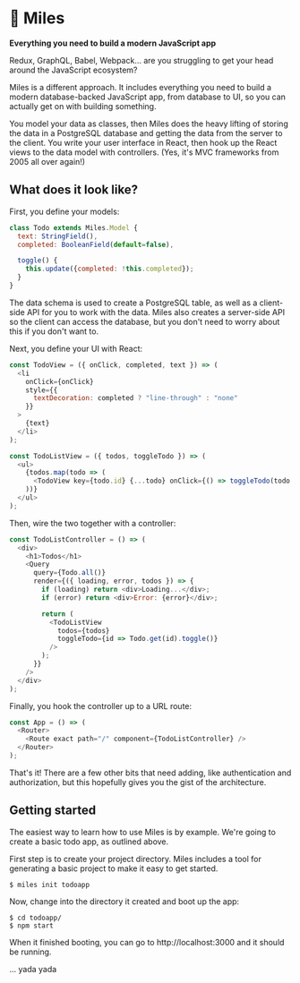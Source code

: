 # 🎺 Miles

**Everything you need to build a modern JavaScript app**

Redux, GraphQL, Babel, Webpack… are you struggling to get your head around the JavaScript ecosystem?

Miles is a different approach. It includes everything you need to build a modern database-backed JavaScript app, from database to UI, so you can actually get on with building something.

You model your data as classes, then Miles does the heavy lifting of storing the data in a PostgreSQL database and getting the data from the server to the client. You write your user interface in React, then hook up the React views to the data model with controllers. (Yes, it's MVC frameworks from 2005 all over again!)

## What does it look like?

First, you define your models:

```javascript
class Todo extends Miles.Model {
  text: StringField(),
  completed: BooleanField(default=false),

  toggle() {
    this.update({completed: !this.completed});
  }
}
```

The data schema is used to create a PostgreSQL table, as well as a client-side API for you to work with the data. Miles also creates a server-side API so the client can access the database, but you don't need to worry about this if you don't want to.

Next, you define your UI with React:

```javascript
const TodoView = ({ onClick, completed, text }) => (
  <li
    onClick={onClick}
    style={{
      textDecoration: completed ? "line-through" : "none"
    }}
  >
    {text}
  </li>
);

const TodoListView = ({ todos, toggleTodo }) => (
  <ul>
    {todos.map(todo => (
      <TodoView key={todo.id} {...todo} onClick={() => toggleTodo(todo.id)} />
    ))}
  </ul>
);
```

Then, wire the two together with a controller:

```javascript
const TodoListController = () => (
  <div>
    <h1>Todos</h1>
    <Query
      query={Todo.all()}
      render={({ loading, error, todos }) => {
        if (loading) return <div>Loading...</div>;
        if (error) return <div>Error: {error}</div>;

        return (
          <TodoListView
            todos={todos}
            toggleTodo={id => Todo.get(id).toggle()}
          />
        );
      }}
    />
  </div>
);
```

Finally, you hook the controller up to a URL route:

```javascript
const App = () => (
  <Router>
    <Route exact path="/" component={TodoListController} />
  </Router>
);
```

That's it! There are a few other bits that need adding, like authentication and authorization, but this hopefully gives you the gist of the architecture.

## Getting started

The easiest way to learn how to use Miles is by example. We're going to create a basic todo app, as outlined above.

First step is to create your project directory. Miles includes a tool for generating a basic project to make it easy to get started.

```
$ miles init todoapp
```

Now, change into the directory it created and boot up the app:

```
$ cd todoapp/
$ npm start
```

When it finished booting, you can go to http://localhost:3000 and it should be running.

... yada yada
